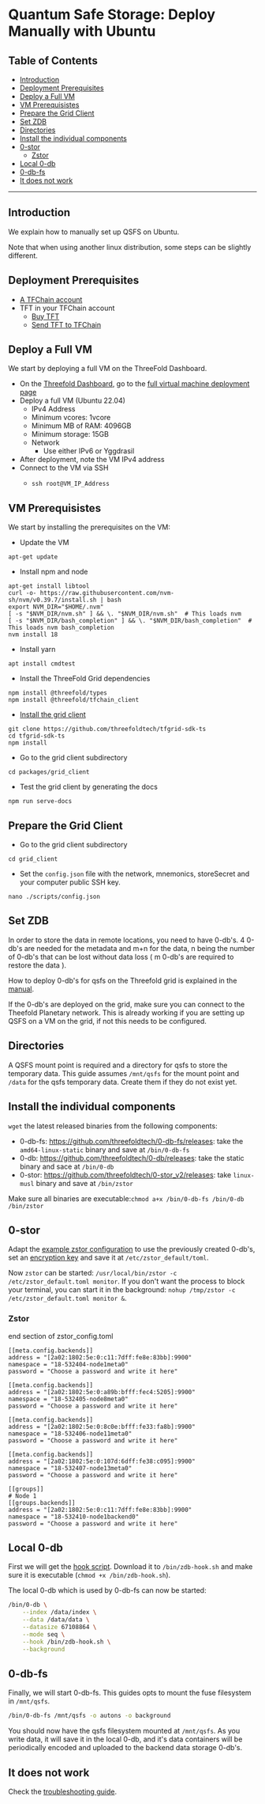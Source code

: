 <h1> Quantum Safe Storage: Deploy Manually with Ubuntu </h1>

<h2>Table of Contents</h2>

- [Introduction](#introduction)
- [Deployment Prerequisites](#deployment-prerequisites)
- [Deploy a Full VM](#deploy-a-full-vm)
- [VM Prerequisistes](#vm-prerequisistes)
- [Prepare the Grid Client](#prepare-the-grid-client)
- [Set ZDB](#set-zdb)
- [Directories](#directories)
- [Install the individual components](#install-the-individual-components)
- [0-stor](#0-stor)
  - [Zstor](#zstor)
- [Local 0-db](#local-0-db)
- [0-db-fs](#0-db-fs)
- [It does not work](#it-does-not-work)

---

## Introduction

We explain how to manually set up QSFS on Ubuntu. 

Note that when using another linux distribution, some steps can be slightly different.

## Deployment Prerequisites

- [A TFChain account](../../../dashboard/wallet_connector.md)
- TFT in your TFChain account
  - [Buy TFT](../../../threefold_token/buy_sell_tft/buy_sell_tft.md)
  - [Send TFT to TFChain](../../../threefold_token/tft_bridges/tfchain_stellar_bridge.md)

## Deploy a Full VM

We start by deploying a full VM on the ThreeFold Dashboard.

* On the [Threefold Dashboard](https://dashboard.grid.tf/#/), go to the [full virtual machine deployment page](https://dashboard.grid.tf/#/deploy/virtual-machines/full-virtual-machine/)
* Deploy a full VM (Ubuntu 22.04)
  * IPv4 Address
  * Minimum vcores: 1vcore
  * Minimum MB of RAM: 4096GB
  * Minimum storage: 15GB
  * Network
    * Use either IPv6 or Yggdrasil
* After deployment, note the VM IPv4 address
* Connect to the VM via SSH
  * ``` 
    ssh root@VM_IP_Address
    ```

## VM Prerequisistes

We start by installing the prerequisites on the VM:

- Update the VM

```
apt-get update
```

- Install npm and node

```
apt-get install libtool
curl -o- https://raw.githubusercontent.com/nvm-sh/nvm/v0.39.7/install.sh | bash
export NVM_DIR="$HOME/.nvm"
[ -s "$NVM_DIR/nvm.sh" ] && \. "$NVM_DIR/nvm.sh"  # This loads nvm
[ -s "$NVM_DIR/bash_completion" ] && \. "$NVM_DIR/bash_completion"  # This loads nvm bash_completion
nvm install 18
```

- Install yarn
```
apt install cmdtest
```

- Install the ThreeFold Grid dependencies
```
npm install @threefold/types
npm install @threefold/tfchain_client
```

- [Install the grid client](../../../developers/javascript/grid3_javascript_installation.md)

```
git clone https://github.com/threefoldtech/tfgrid-sdk-ts
cd tfgrid-sdk-ts
npm install
```

- Go to the grid client subdirectory
```
cd packages/grid_client

```

- Test the grid client by generating the docs
```
npm run serve-docs
```

## Prepare the Grid Client

- Go to the grid client subdirectory
```
cd grid_client
```
- Set the `config.json` file with the network, mnemonics, storeSecret and your computer public SSH key.
```
nano ./scripts/config.json
```

## Set ZDB

In order to store the data in remote locations, you need to have 0-db's.
4 0-db's are needed for the metadata and m+n for the data, n being the number of 0-db's that can be lost without data loss ( m 0-db's are required to restore the data ).

How to deploy 0-db's for qsfs on the Threefold grid is explained in the [manual](https://www2.manual.grid.tf/javascript/grid3_javascript_qsfs_zdbs.html).

If the 0-db's are deployed on the grid, make sure you can connect to the Theefold Planetary network.
This is already working if you are setting up QSFS on a VM on the grid, if not this needs to be configured.

## Directories

A QSFS mount point is required and a directory for qsfs to store the temporary data.
This guide assumes `/mnt/qsfs` for the mount point and `/data` for the qsfs temporary data. Create them if they do not exist yet.

## Install the individual components

`wget` the latest released binaries from the following components:

- 0-db-fs: <https://github.com/threefoldtech/0-db-fs/releases>: take the `amd64-linux-static` binary and save at `/bin/0-db-fs`
- 0-db: <https://github.com/threefoldtech/0-db/releases>: take the static binary and sace at `/bin/0-db`
- 0-stor: <https://github.com/threefoldtech/0-stor_v2/releases>: take `linux-musl` binary and save at `/bin/zstor`

Make sure all binaries are executable:`chmod a+x /bin/0-db-fs /bin/0-db /bin/zstor`

## 0-stor

Adapt the [example zstor configuration](./example_zstor_config.toml) to use the previously created 0-db's, set an [encryption key](./encryption.md) and save it at `/etc/zstor_default/toml`.

Now `zstor` can be started: `/usr/local/bin/zstor -c /etc/zstor_default.toml monitor`. If you don't want the process to block your terminal, you can start it in the background: `nohup /tmp/zstor -c /etc/zstor_default.toml monitor &`.

### Zstor

end section of zstor_config.toml

```
[[meta.config.backends]]
address = "[2a02:1802:5e:0:c11:7dff:fe8e:83bb]:9900"
namespace = "18-532404-node1meta0"
password = "Choose a password and write it here"

[[meta.config.backends]]
address = "[2a02:1802:5e:0:a89b:bfff:fec4:5205]:9900"
namespace = "18-532405-node8meta0"
password = "Choose a password and write it here"

[[meta.config.backends]]
address = "[2a02:1802:5e:0:8c0e:bfff:fe33:fa8b]:9900"
namespace = "18-532406-node11meta0"
password = "Choose a password and write it here"

[[meta.config.backends]]
address = "[2a02:1802:5e:0:107d:6dff:fe38:c095]:9900"
namespace = "18-532407-node13meta0"
password = "Choose a password and write it here"

[[groups]]
# Node 1
[[groups.backends]]
address = "[2a02:1802:5e:0:c11:7dff:fe8e:83bb]:9900"
namespace = "18-532410-node1backend0"
password = "Choose a password and write it here"
```

## Local 0-db

First we will get the [hook script](../lib/zdb-hook.sh).  Download it to `/bin/zdb-hook.sh` and make sure it is executable (`chmod +x /bin/zdb-hook.sh`).

The local 0-db which is used by 0-db-fs can now be started:

```sh
/bin/0-db \
    --index /data/index \
    --data /data/data \
    --datasize 67108864 \
    --mode seq \
    --hook /bin/zdb-hook.sh \
    --background
```

## 0-db-fs

Finally, we will start 0-db-fs. This guides opts to mount the fuse filesystem in `/mnt/qsfs`.

```sh
/bin/0-db-fs /mnt/qsfs -o autons -o background
```

You should now have the qsfs filesystem mounted at `/mnt/qsfs`. As you write data, it will save it in the local 0-db, and it's data containers will be periodically encoded and uploaded to the backend data storage 0-db's.

## It does not work

Check the [troubleshooting guide](./troubleshooting.md).